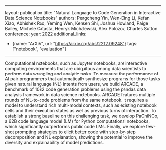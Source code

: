 
---
layout: publication
title: "Natural Language to Code Generation in Interactive Data Science Notebooks"
authors: Pengcheng Yin, Wen-Ding Li, Kefan Xiao, Abhishek Rao, Yeming Wen, Kensen Shi, Joshua Howland, Paige Bailey, Michele Catasta, Henryk Michalewski, Alex Polozov, Charles Sutton
conference:
year: 2022
additional_links:
- {name: "ArXiV", url: "https://arxiv.org/abs/2212.09248"}
tags: ["notebook", "evaluation"]
---
Computational notebooks, such as Jupyter notebooks, are interactive computing environments that are ubiquitous among data scientists to perform data wrangling and analytic tasks. To measure the performance of AI pair programmers that automatically synthesize programs for those tasks given natural language (NL) intents from users, we build ARCADE, a benchmark of 1082 code generation problems using the pandas data analysis framework in data science notebooks. ARCADE features multiple rounds of NL-to-code problems from the same notebook. It requires a model to understand rich multi-modal contexts, such as existing notebook cells and their execution states as well as previous turns of interaction. To establish a strong baseline on this challenging task, we develop PaChiNCo, a 62B code language model (LM) for Python computational notebooks, which significantly outperforms public code LMs. Finally, we explore few-shot prompting strategies to elicit better code with step-by-step decomposition and NL explanation, showing the potential to improve the diversity and explainability of model predictions.
